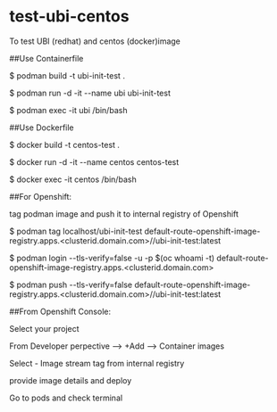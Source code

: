 # test-ubi-centos
To test UBI (redhat) and centos (docker)image


##Use Containerfile

  $ podman build -t ubi-init-test .
  
  $ podman run -d -it --name ubi ubi-init-test
  
  $ podman exec -it ubi /bin/bash
  

##Use Dockerfile

  $ docker build -t centos-test .
  
  $ docker run -d -it --name centos centos-test
  
  $ docker exec -it centos /bin/bash
  

##For Openshift:

  tag podman image and push it to internal registry of Openshift
  
  $ podman tag localhost/ubi-init-test default-route-openshift-image-registry.apps.<clusterid.domain.com>/<project>/ubi-init-test:latest
  
  $ podman login --tls-verify=false -u <uid> -p $(oc whoami -t) default-route-openshift-image-registry.apps.<clusterid.domain.com>
  
  $ podman push --tls-verify=false default-route-openshift-image-registry.apps.<clusterid.domain.com>/<project>/ubi-init-test:latest
  

##From Openshift Console:
  
  Select your project
  
  From Developer perpective --> +Add --> Container images
  
  Select - Image stream tag from internal registry
  
  provide image details and deploy
  
  Go to pods and check terminal
  
